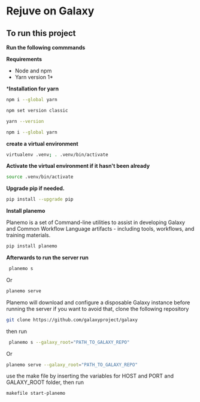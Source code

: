 # Rejuve on Galaxy

## To run this project
 
**Run the following commmands**

**Requirements**
- Node and npm
- Yarn version 1*

***Installation for yarn**
```bash
npm i --global yarn
```

```bash
npm set version classic
```

```bash
yarn --version
```

```bash
npm i --global yarn
```

**create a virtual environment**
```bash 
virtualenv .venv; . .venv/bin/activate
```

**Activate the virtual environment if it hasn't been already**
```bash 
source .venv/bin/activate 
```

**Upgrade pip if needed.**
```bash 
pip install --upgrade pip
```

**Install planemo**

Planemo is a set of Command-line utilities to assist in developing Galaxy and Common Workflow Language artifacts - including tools, workflows, and training materials.
```bash 
pip install planemo 
```

**Afterwards to run the server run**
```bash
 planemo s
 ```
 Or
 ```bash
 planemo serve
 ```
Planemo will download and configure a disposable Galaxy instance before running the server if you want to avoid that, clone the following repository 

```bash
git clone https://github.com/galaxyproject/galaxy 
```

then run
```bash
 planemo s --galaxy_root="PATH_TO_GALAXY_REPO"
 ```
 Or
```bash
planemo serve --galaxy_root="PATH_TO_GALAXY_REPO"
```
use the make file by inserting the variables for HOST and PORT and GALAXY_ROOT folder, then run
```bash
makefile start-planemo
```